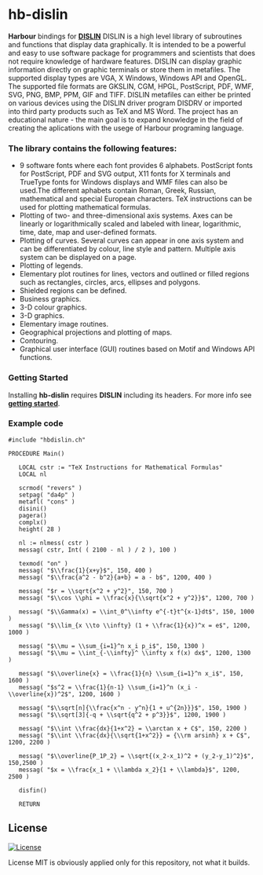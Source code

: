 # hb-dislin

**Harbour** bindings for [**DISLIN**](https://www.mps.mpg.de/en) DISLIN is a high level library of subroutines and functions that display data graphically. It is intended to be a powerful and easy to use software package for programmers and scientists that does not require knowledge of hardware features. DISLIN can display graphic information directly on graphic terminals or store them in metafiles. The supported display types are VGA, X Windows, Windows API and OpenGL. The supported file formats are GKSLIN, CGM, HPGL, PostScript, PDF, WMF, SVG, PNG, BMP, PPM, GIF and TIFF. DISLIN metafiles can either be printed on various devices using the DISLIN driver program DISDRV or imported into third party products such as TeX and MS Word. The project has an educational nature - the main goal is to expand knowledge in the field of creating the aplications with the usege of Harbour programing language.

### The library contains the following features:

- 9 software fonts where each font provides 6 alphabets. PostScript fonts for PostScript, PDF and SVG output, X11 fonts for X terminals and TrueType fonts for
  Windows displays and WMF files can also be used.The different aphabets contain Roman, Greek, Russian, mathematical and special European characters. TeX instructions can be used for plotting mathematical formulas.
- Plotting of two- and three-dimensional axis systems. Axes can be linearly or logarithmically scaled and labeled with linear, logarithmic, time, date, map and
  user-defined formats.
- Plotting of curves. Several curves can appear in one axis system and can be differentiated by colour, line style and pattern. Multiple axis system can be
  displayed on a page.
- Plotting of legends.
- Elementary plot routines for lines, vectors and outlined or filled regions such as rectangles, circles, arcs, ellipses and polygons.
- Shielded regions can be defined.
- Business graphics.
- 3-D colour graphics.
- 3-D graphics.
- Elementary image routines.
- Geographical projections and plotting of maps.
- Contouring.
- Graphical user interface (GUI) routines based on Motif and Windows API functions.

### Getting Started

Installing **hb-dislin** requires **DISLIN** including its headers. For more info see [**getting started**](examples/README.md).

### Example code

```Harbour
#include "hbdislin.ch"

PROCEDURE Main()

   LOCAL cstr := "TeX Instructions for Mathematical Formulas"
   LOCAL nl

   scrmod( "revers" )
   setpag( "da4p" )
   metafl( "cons" )
   disini()
   pagera()
   complx()
   height( 28 )

   nl := nlmess( cstr )
   messag( cstr, Int( ( 2100 - nl ) / 2 ), 100 )

   texmod( "on" )
   messag( "$\\frac{1}{x+y}$", 150, 400 )
   messag( "$\\frac{a^2 - b^2}{a+b} = a - b$", 1200, 400 )

   messag( "$r = \\sqrt{x^2 + y^2}", 150, 700 )
   messag( "$\\cos \\phi = \\frac{x}{\\sqrt{x^2 + y^2}}$", 1200, 700 )

   messag( "$\\Gamma(x) = \\int_0^\\infty e^{-t}t^{x-1}dt$", 150, 1000 )
   messag( "$\\lim_{x \\to \\infty} (1 + \\frac{1}{x})^x = e$", 1200, 1000 )

   messag( "$\\mu = \\sum_{i=1}^n x_i p_i$", 150, 1300 )
   messag( "$\\mu = \\int_{-\\infty}^ \\infty x f(x) dx$", 1200, 1300 )

   messag( "$\\overline{x} = \\frac{1}{n} \\sum_{i=1}^n x_i$", 150, 1600 )
   messag( "$s^2 = \\frac{1}{n-1} \\sum_{i=1}^n (x_i - \\overline{x})^2$", 1200, 1600 )

   messag( "$\\sqrt[n]{\\frac{x^n - y^n}{1 + u^{2n}}}$", 150, 1900 )
   messag( "$\\sqrt[3]{-q + \\sqrt{q^2 + p^3}}$", 1200, 1900 )

   messag( "$\\int \\frac{dx}{1+x^2} = \\arctan x + C$", 150, 2200 )
   messag( "$\\int \\frac{dx}{\\sqrt{1+x^2}} = {\\rm arsinh} x + C$", 1200, 2200 )

   messag( "$\\overline{P_1P_2} = \\sqrt{(x_2-x_1)^2 + (y_2-y_1)^2}$", 150,2500 )
   messag( "$x = \\frac{x_1 + \\lambda x_2}{1 + \\lambda}$", 1200, 2500 )

   disfin()

   RETURN
```

## License

[![License](http://img.shields.io/:license-mit-blue.svg?style=flat-square)](.git/LICENSE)

License MIT is obviously applied only for this repository, not what it builds.
